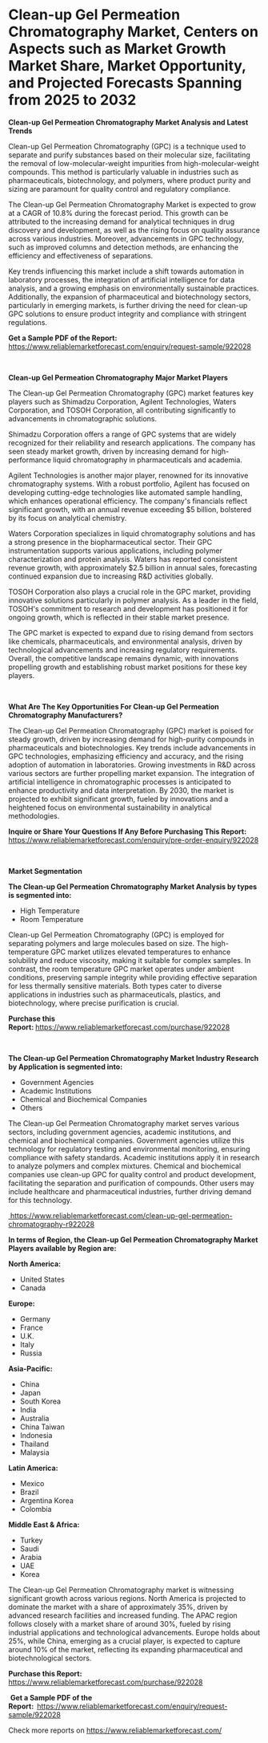 <p><h1>Clean-up Gel Permeation Chromatography Market, Centers on Aspects such as Market Growth Market Share, Market Opportunity, and Projected Forecasts Spanning from 2025 to 2032</h1></p><p><strong>Clean-up Gel Permeation Chromatography Market Analysis and Latest Trends</strong></p>
<p><p>Clean-up Gel Permeation Chromatography (GPC) is a technique used to separate and purify substances based on their molecular size, facilitating the removal of low-molecular-weight impurities from high-molecular-weight compounds. This method is particularly valuable in industries such as pharmaceuticals, biotechnology, and polymers, where product purity and sizing are paramount for quality control and regulatory compliance.</p><p>The Clean-up Gel Permeation Chromatography Market is expected to grow at a CAGR of 10.8% during the forecast period. This growth can be attributed to the increasing demand for analytical techniques in drug discovery and development, as well as the rising focus on quality assurance across various industries. Moreover, advancements in GPC technology, such as improved columns and detection methods, are enhancing the efficiency and effectiveness of separations.</p><p>Key trends influencing this market include a shift towards automation in laboratory processes, the integration of artificial intelligence for data analysis, and a growing emphasis on environmentally sustainable practices. Additionally, the expansion of pharmaceutical and biotechnology sectors, particularly in emerging markets, is further driving the need for clean-up GPC solutions to ensure product integrity and compliance with stringent regulations.</p></p>
<p><strong>Get a Sample PDF of the Report:&nbsp;</strong> <a href="https://www.reliablemarketforecast.com/enquiry/request-sample/922028?utm_campaign=2321&utm_medium=2&utm_source=Github&utm_content=ia&utm_term=23022025&utm_id=clean-up-gel-permeation-chromatography">https://www.reliablemarketforecast.com/enquiry/request-sample/922028</a></p>
<p>&nbsp;</p>
<p><strong>Clean-up Gel Permeation Chromatography Major Market Players</strong></p>
<p><p>The Clean-up Gel Permeation Chromatography (GPC) market features key players such as Shimadzu Corporation, Agilent Technologies, Waters Corporation, and TOSOH Corporation, all contributing significantly to advancements in chromatographic solutions.</p><p>Shimadzu Corporation offers a range of GPC systems that are widely recognized for their reliability and research applications. The company has seen steady market growth, driven by increasing demand for high-performance liquid chromatography in pharmaceuticals and academia. </p><p>Agilent Technologies is another major player, renowned for its innovative chromatography systems. With a robust portfolio, Agilent has focused on developing cutting-edge technologies like automated sample handling, which enhances operational efficiency. The company's financials reflect significant growth, with an annual revenue exceeding $5 billion, bolstered by its focus on analytical chemistry.</p><p>Waters Corporation specializes in liquid chromatography solutions and has a strong presence in the biopharmaceutical sector. Their GPC instrumentation supports various applications, including polymer characterization and protein analysis. Waters has reported consistent revenue growth, with approximately $2.5 billion in annual sales, forecasting continued expansion due to increasing R&D activities globally.</p><p>TOSOH Corporation also plays a crucial role in the GPC market, providing innovative solutions particularly in polymer analysis. As a leader in the field, TOSOH's commitment to research and development has positioned it for ongoing growth, which is reflected in their stable market presence.</p><p>The GPC market is expected to expand due to rising demand from sectors like chemicals, pharmaceuticals, and environmental analysis, driven by technological advancements and increasing regulatory requirements. Overall, the competitive landscape remains dynamic, with innovations propelling growth and establishing robust market positions for these key players.</p></p>
<p>&nbsp;</p>
<p><strong>What Are The Key Opportunities For Clean-up Gel Permeation Chromatography Manufacturers?</strong></p>
<p><p>The Clean-up Gel Permeation Chromatography (GPC) market is poised for steady growth, driven by increasing demand for high-purity compounds in pharmaceuticals and biotechnologies. Key trends include advancements in GPC technologies, emphasizing efficiency and accuracy, and the rising adoption of automation in laboratories. Growing investments in R&D across various sectors are further propelling market expansion. The integration of artificial intelligence in chromatographic processes is anticipated to enhance productivity and data interpretation. By 2030, the market is projected to exhibit significant growth, fueled by innovations and a heightened focus on environmental sustainability in analytical methodologies.</p></p>
<p><strong>Inquire or Share Your Questions If Any Before Purchasing This Report:</strong> <a href="https://www.reliablemarketforecast.com/enquiry/pre-order-enquiry/922028?utm_campaign=2321&utm_medium=2&utm_source=Github&utm_content=ia&utm_term=23022025&utm_id=clean-up-gel-permeation-chromatography">https://www.reliablemarketforecast.com/enquiry/pre-order-enquiry/922028</a></p>
<p>&nbsp;</p>
<p><strong>Market Segmentation</strong></p>
<p><strong>The Clean-up Gel Permeation Chromatography Market Analysis by types is segmented into:</strong></p>
<p><ul><li>High Temperature</li><li>Room Temperature</li></ul></p>
<p><p>Clean-up Gel Permeation Chromatography (GPC) is employed for separating polymers and large molecules based on size. The high-temperature GPC market utilizes elevated temperatures to enhance solubility and reduce viscosity, making it suitable for complex samples. In contrast, the room temperature GPC market operates under ambient conditions, preserving sample integrity while providing effective separation for less thermally sensitive materials. Both types cater to diverse applications in industries such as pharmaceuticals, plastics, and biotechnology, where precise purification is crucial.</p></p>
<p><strong>Purchase this Report:&nbsp;</strong><a href="https://www.reliablemarketforecast.com/purchase/922028?utm_campaign=2321&utm_medium=2&utm_source=Github&utm_content=ia&utm_term=23022025&utm_id=clean-up-gel-permeation-chromatography">https://www.reliablemarketforecast.com/purchase/922028</a></p>
<p>&nbsp;</p>
<p><strong>The Clean-up Gel Permeation Chromatography Market Industry Research by Application is segmented into:</strong></p>
<p><ul><li>Government Agencies</li><li>Academic Institutions</li><li>Chemical and Biochemical Companies</li><li>Others</li></ul></p>
<p><p>The Clean-up Gel Permeation Chromatography market serves various sectors, including government agencies, academic institutions, and chemical and biochemical companies. Government agencies utilize this technology for regulatory testing and environmental monitoring, ensuring compliance with safety standards. Academic institutions apply it in research to analyze polymers and complex mixtures. Chemical and biochemical companies use clean-up GPC for quality control and product development, facilitating the separation and purification of compounds. Other users may include healthcare and pharmaceutical industries, further driving demand for this technology.</p></p>
<p><a href="https://www.reliablemarketforecast.com/clean-up-gel-permeation-chromatography-r922028?utm_campaign=2321&utm_medium=2&utm_source=Github&utm_content=ia&utm_term=23022025&utm_id=clean-up-gel-permeation-chromatography">&nbsp;https://www.reliablemarketforecast.com/clean-up-gel-permeation-chromatography-r922028</a></p>
<p><strong>In terms of Region, the Clean-up Gel Permeation Chromatography Market Players available by Region are:</strong></p>
<p>
    <p> <strong> North America: </strong>
        <ul>
            <li>United States</li>
            <li>Canada</li>
        </ul>
        </p> 
    <p> <strong> Europe: </strong>
        <ul>
            <li>Germany</li>
            <li>France</li>
            <li>U.K.</li>
            <li>Italy</li>
            <li>Russia</li>
        </ul>
        </p> 
    <p> <strong> Asia-Pacific: </strong>
        <ul>
            <li>China</li>
            <li>Japan</li>
            <li>South Korea</li>
            <li>India</li>
            <li>Australia</li>
            <li>China Taiwan</li>
            <li>Indonesia</li>
            <li>Thailand</li>
            <li>Malaysia</li>
        </ul>
        </p> 
    <p> <strong> Latin America: </strong>
        <ul>
            <li>Mexico</li>
            <li>Brazil</li>
            <li>Argentina Korea</li>
            <li>Colombia</li>
        </ul>
        </p> 
    <p> <strong> Middle East & Africa: </strong>
        <ul>
            <li>Turkey</li>
            <li>Saudi</li>
            <li>Arabia</li>
            <li>UAE</li>
            <li>Korea</li>
        </ul>
    </p>
    </p>
<p><p>The Clean-up Gel Permeation Chromatography market is witnessing significant growth across various regions. North America is projected to dominate the market with a share of approximately 35%, driven by advanced research facilities and increased funding. The APAC region follows closely with a market share of around 30%, fueled by rising industrial applications and technological advancements. Europe holds about 25%, while China, emerging as a crucial player, is expected to capture around 10% of the market, reflecting its expanding pharmaceutical and biotechnological sectors.</p></p>
<p><strong>Purchase this Report: </strong><a href="https://www.reliablemarketforecast.com/purchase/922028?utm_campaign=2321&utm_medium=2&utm_source=Github&utm_content=ia&utm_term=23022025&utm_id=clean-up-gel-permeation-chromatography">https://www.reliablemarketforecast.com/purchase/922028</a></p>
<p>&nbsp;<strong>Get a Sample PDF of the Report:&nbsp;&nbsp;</strong><a href="https://www.reliablemarketforecast.com/enquiry/request-sample/922028?utm_campaign=2321&utm_medium=2&utm_source=Github&utm_content=ia&utm_term=23022025&utm_id=clean-up-gel-permeation-chromatography">https://www.reliablemarketforecast.com/enquiry/request-sample/922028</a></p>
<p><strong></strong></p>
<p>Check more reports on <a href="https://www.reliablemarketforecast.com/?utm_campaign=2321&utm_medium=2&utm_source=Github&utm_content=ia&utm_term=23022025&utm_id=clean-up-gel-permeation-chromatography">https://www.reliablemarketforecast.com/</a></p>